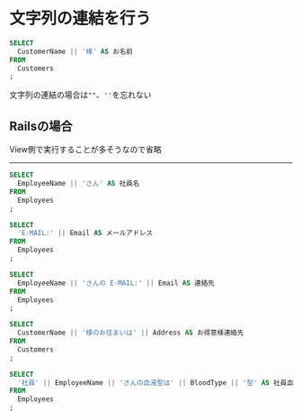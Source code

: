 # 文字列の連結を行う
```sql
SELECT
  CustomerName || '様' AS お名前
FROM
  Customers
;
```
文字列の連結の場合は`""`、`''`を忘れない

## Railsの場合
View側で実行することが多そうなので省略

----
```sql
SELECT
  EmployeeName || 'さん' AS 社員名
FROM
  Employees
;

SELECT
  'E-MAIL:' || Email AS メールアドレス
FROM
  Employees
;

SELECT
  EmployeeName || 'さんの E-MAIL:' || Email AS 連絡先
FROM
  Employees
;

SELECT
  CustomerName || '様のお住まいは' || Address AS お得意様連絡先
FROM
  Customers
;

SELECT
  '社員' || EmployeeName || 'さんの血液型は' || BloodType || '型' AS 社員血液型
FROM
  Employees
;
```
